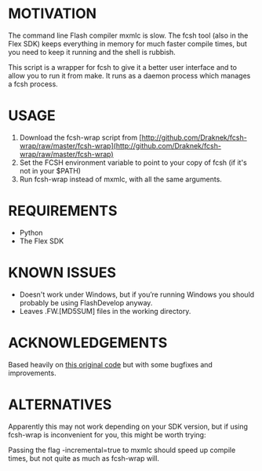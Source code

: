 MOTIVATION
==========

The command line Flash compiler mxmlc is slow. The fcsh tool (also in the Flex SDK)
keeps everything in memory for much faster compile times, but you need to keep it
running and the shell is rubbish.

This script is a wrapper for fcsh to give it a better user interface and to allow
you to run it from make. It runs as a daemon process which manages a fcsh process.


USAGE
=====

1. Download the fcsh-wrap script from [http://github.com/Draknek/fcsh-wrap/raw/master/fcsh-wrap](http://github.com/Draknek/fcsh-wrap/raw/master/fcsh-wrap)
2. Set the FCSH environment variable to point to your copy of fcsh (if it's not in your $PATH)
3. Run fcsh-wrap instead of mxmlc, with all the same arguments.


REQUIREMENTS
============

* Python
* The Flex SDK


KNOWN ISSUES
============

* Doesn't work under Windows, but if you’re running Windows you should probably be using FlashDevelop anyway.
* Leaves .FW.[MD5SUM] files in the working directory.


ACKNOWLEDGEMENTS
================

Based heavily on [this original code](http://www.nabble.com/fcsh-wrapper-to-make-fcsh-work-with-make-td12375081.html) but with some bugfixes and improvements.


ALTERNATIVES
============

Apparently this may not work depending on your SDK version, but if using fcsh-wrap is inconvenient for you, this might be worth trying:

Passing the flag -incremental=true to mxmlc should speed up compile times, but not quite as much as fcsh-wrap will.

